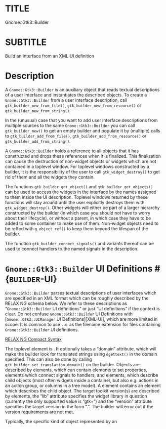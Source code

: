 TITLE
=====

Gnome::Gtk3::Builder

SUBTITLE
========

Build an interface from an XML UI definition

Description
===========

A `Gnome::Gtk3::Builder` is an auxiliary object that reads textual descriptions of a user interface and instantiates the described objects. To create a `Gnome::Gtk3::Builder` from a user interface description, call `gtk_builder_new_from_file()`, `gtk_builder_new_from_resource()` or `gtk_builder_new_from_string()`.

In the (unusual) case that you want to add user interface descriptions from multiple sources to the same `Gnome::Gtk3::Builder` you can call `gtk_builder_new()` to get an empty builder and populate it by (multiple) calls to `gtk_builder_add_from_file()`, `gtk_builder_add_from_resource()` or `gtk_builder_add_from_string()`.

A `Gnome::Gtk3::Builder` holds a reference to all objects that it has constructed and drops these references when it is finalized. This finalization can cause the destruction of non-widget objects or widgets which are not contained in a toplevel window. For toplevel windows constructed by a builder, it is the responsibility of the user to call `gtk_widget_destroy()` to get rid of them and all the widgets they contain.

The functions `gtk_builder_get_object()` and `gtk_builder_get_objects()` can be used to access the widgets in the interface by the names assigned to them inside the UI description. Toplevel windows returned by these functions will stay around until the user explicitly destroys them with `gtk_widget_destroy()`. Other widgets will either be part of a larger hierarchy constructed by the builder (in which case you should not have to worry about their lifecycle), or without a parent, in which case they have to be added to some container to make use of them. Non-widget objects need to be reffed with `g_object_ref()` to keep them beyond the lifespan of the builder.

The function `gtk_builder_connect_signals()` and variants thereof can be used to connect handlers to the named signals in the description.

# `Gnome::Gtk3::Builder` UI Definitions # {`BUILDER`-UI}

`Gnome::Gtk3::Builder` parses textual descriptions of user interfaces which are specified in an XML format which can be roughly described by the RELAX NG schema below. We refer to these descriptions as “`Gnome::Gtk3::Builder` UI definitions” or just “UI definitions” if the context is clear. Do not confuse `Gnome::Gtk3::Builder` UI Definitions with [`Gnome::Gtk3::UIManager` UI Definitions][XML-UI], which are more limited in scope. It is common to use `.ui` as the filename extension for files containing `Gnome::Gtk3::Builder` UI definitions.

[RELAX NG Compact Syntax](https://git.gnome.org/browse/gtk+/tree/gtk/gtkbuilder.rnc)

The toplevel element is <interface>. It optionally takes a “domain” attribute, which will make the builder look for translated strings using `dgettext()` in the domain specified. This can also be done by calling `gtk_builder_set_translation_domain()` on the builder. Objects are described by <object> elements, which can contain <property> elements to set properties, <signal> elements which connect signals to handlers, and <child> elements, which describe child objects (most often widgets inside a container, but also e.g. actions in an action group, or columns in a tree model). A <child> element contains an <object> element which describes the child object. The target toolkit version(s) are described by <requires> elements, the “lib” attribute specifies the widget library in question (currently the only supported value is “gtk+”) and the “version” attribute specifies the target version in the form “<major>.<minor>”. The builder will error out if the version requirements are not met.

Typically, the specific kind of object represented by an <object> element is specified by the “class” attribute. If the type has not been loaded yet, GTK+ tries to find the `get_type()` function from the class name by applying heuristics. This works in most cases, but if necessary, it is possible to specify the name of the `get_type()` function explictly with the "type-func" attribute. As a special case, `Gnome::Gtk3::Builder` allows to use an object that has been constructed by a `Gnome::Gtk3::UIManager` in another part of the UI definition by specifying the id of the `Gnome::Gtk3::UIManager` in the “constructor” attribute and the name of the object in the “id” attribute.

Objects may be given a name with the “id” attribute, which allows the application to retrieve them from the builder with `gtk_builder_get_object()`. An id is also necessary to use the object as property value in other parts of the UI definition. GTK+ reserves ids starting and ending with ___ (3 underscores) for its own purposes.

Setting properties of objects is pretty straightforward with the <property> element: the “name” attribute specifies the name of the property, and the content of the element specifies the value. If the “translatable” attribute is set to a true value, GTK+ uses `gettext()` (or `dgettext()` if the builder has a translation domain set) to find a translation for the value. This happens before the value is parsed, so it can be used for properties of any type, but it is probably most useful for string properties. It is also possible to specify a context to disambiguate short strings, and comments which may help the translators.

`Gnome::Gtk3::Builder` can parse textual representations for the most common property types: characters, strings, integers, floating-point numbers, booleans (strings like “TRUE”, “t”, “yes”, “y”, “1” are interpreted as `1`, strings like “FALSE”, “f”, “no”, “n”, “0” are interpreted as `0`), enumerations (can be specified by their name, nick or integer value), flags (can be specified by their name, nick, integer value, optionally combined with “|”, e.g. “GTK_VISIBLE|GTK_REALIZED”) and colors (in a format understood by `gdk_rgba_parse()`).

GVariants can be specified in the format understood by `g_variant_parse()`, and pixbufs can be specified as a filename of an image file to load.

Objects can be referred to by their name and by default refer to objects declared in the local xml fragment and objects exposed via `gtk_builder_expose_object()`. In general, `Gnome::Gtk3::Builder` allows forward references to objects — declared in the local xml; an object doesn’t have to be constructed before it can be referred to. The exception to this rule is that an object has to be constructed before it can be used as the value of a construct-only property.

It is also possible to bind a property value to another object's property value using the attributes "bind-source" to specify the source object of the binding, "bind-property" to specify the source property and optionally "bind-flags" to specify the binding flags Internally builder implement this using GBinding objects. For more information see `g_object_bind_property()`

Signal handlers are set up with the <signal> element. The “name” attribute specifies the name of the signal, and the “handler” attribute specifies the function to connect to the signal. By default, GTK+ tries to find the handler using `g_module_symbol()`, but this can be changed by passing a custom `Gnome::Gtk3::BuilderConnectFunc` to `gtk_builder_connect_signals_full()`. The remaining attributes, “after”, “swapped” and “object”, have the same meaning as the corresponding parameters of the `g_signal_connect_object()` or `g_signal_connect_data()` functions. A “last_modification_time” attribute is also allowed, but it does not have a meaning to the builder.

Sometimes it is necessary to refer to widgets which have implicitly been constructed by GTK+ as part of a composite widget, to set properties on them or to add further children (e.g. the *vbox* of a `Gnome::Gtk3::Dialog`). This can be achieved by setting the “internal-child” propery of the <child> element to a true value. Note that `Gnome::Gtk3::Builder` still requires an <object> element for the internal child, even if it has already been constructed.

A number of widgets have different places where a child can be added (e.g. tabs vs. page content in notebooks). This can be reflected in a UI definition by specifying the “type” attribute on a <child> The possible values for the “type” attribute are described in the sections describing the widget-specific portions of UI definitions.

# A `Gnome::Gtk3::Builder` UI Definition

    <interface>
      <object class="C<Gnome::Gtk3::Dialog>" id="dialog1">
        <child internal-child="vbox">
          <object class="C<Gnome::Gtk3::Box>" id="vbox1">
            <property name="border-width">10</property>
            <child internal-child="action_area">
              <object class="C<Gnome::Gtk3::ButtonBox>" id="hbuttonbox1">
                <property name="border-width">20</property>
                <child>
                  <object class="C<Gnome::Gtk3::Button>" id="ok_button">
                    <property name="label">gtk-ok</property>
                    <property name="use-stock">TRUE</property>
                    <signal name="clicked" handler="ok_button_clicked"/>
                  </object>
                </child>
              </object>
            </child>
          </object>
        </child>
      </object>
    </interface>

Beyond this general structure, several object classes define their own XML DTD fragments for filling in the ANY placeholders in the DTD above. Note that a custom element in a <child> element gets parsed by the custom tag handler of the parent object, while a custom element in an <object> element gets parsed by the custom tag handler of the object.

These XML fragments are explained in the documentation of the respective objects.

Additionally, since 3.10 a special <template> tag has been added to the format allowing one to define a widget class’s components. See the [`Gnome::Gtk3::Widget` documentation][composite-templates] for details.

Synopsis
========

Declaration
-----------

    unit class Gnome::Gtk3::Builder;
    also is Gnome::GObject::Object;

Example
-------

Types
=====

enum GtkBuilderError
--------------------

Error codes that identify various errors that can occur while using `Gnome::Gtk3::Builder`.

  * GTK_BUILDER_ERROR_INVALID_TYPE_FUNCTION: A type-func attribute didn’t name a function that returns a `GType`.

  * GTK_BUILDER_ERROR_UNHANDLED_TAG: The input contained a tag that `Gnome::Gtk3::Builder` can’t handle.

  * GTK_BUILDER_ERROR_MISSING_ATTRIBUTE: An attribute that is required by `Gnome::Gtk3::Builder` was missing.

  * GTK_BUILDER_ERROR_INVALID_ATTRIBUTE: `Gnome::Gtk3::Builder` found an attribute that it doesn’t understand.

  * GTK_BUILDER_ERROR_INVALID_TAG: `Gnome::Gtk3::Builder` found a tag that it doesn’t understand.

  * GTK_BUILDER_ERROR_MISSING_PROPERTY_VALUE: A required property value was missing.

  * GTK_BUILDER_ERROR_INVALID_VALUE: `Gnome::Gtk3::Builder` couldn’t parse some attribute value.

  * GTK_BUILDER_ERROR_VERSION_MISMATCH: The input file requires a newer version of GTK+.

  * GTK_BUILDER_ERROR_DUPLICATE_ID: An object id occurred twice.

  * GTK_BUILDER_ERROR_OBJECT_TYPE_REFUSED: A specified object type is of the same type or derived from the type of the composite class being extended with builder XML.

  * GTK_BUILDER_ERROR_TEMPLATE_MISMATCH: The wrong type was specified in a composite class’s template XML

  * GTK_BUILDER_ERROR_INVALID_PROPERTY: The specified property is unknown for the object class.

  * GTK_BUILDER_ERROR_INVALID_SIGNAL: The specified signal is unknown for the object class.

  * GTK_BUILDER_ERROR_INVALID_ID: An object id is unknown

Methods
=======

new
---

### multi method new ( Str :$filename! )

Create builder object and load gui design.

### multi method new ( Str :$string! )

Same as above but read the design from the string.

### multi method new ( Bool :$empty! )

Create an empty builder.

[gtk_builder_] error_quark
--------------------------

    method gtk_builder_error_quark ( --> N-GObject  )

gtk_builder_new
---------------

Creates a new empty builder object.

This function is only useful if you intend to make multiple calls to `gtk_builder_add_from_file()`, `gtk_builder_add_from_resource()` or `gtk_builder_add_from_string()` in order to merge multiple UI descriptions into a single builder.

Most users will probably want to use `gtk_builder_new_from_file()`, `gtk_builder_new_from_resource()` or `gtk_builder_new_from_string()`.

Returns: a new (empty) `Gnome::Gtk3::Builder` object

Since: 2.12

    method gtk_builder_new ( --> N-GObject  )

[gtk_builder_] add_from_file
----------------------------

Parses a file containing a [`Gnome::Gtk3::Builder` UI definition][BUILDER-UI] and merges it with the current contents of *builder*.

Most users will probably want to use `gtk_builder_new_from_file()`.

If an error occurs, 0 will be returned and *error* will be assigned a `GError` from the `GTK_BUILDER_ERROR`, `G_MARKUP_ERROR` or `G_FILE_ERROR` domain.

It’s not really reasonable to attempt to handle failures of this call. You should not use this function with untrusted files (ie: files that are not part of your application). Broken `Gnome::Gtk3::Builder` files can easily crash your program, and it’s possible that memory was leaked leading up to the reported failure. The only reasonable thing to do when an error is detected is to call `g_error()`.

Returns: A positive value on success, 0 if an error occurred

Since: 2.12

    method gtk_builder_add_from_file ( Str $filename, N-GObject $error --> UInt  )

  * Str $filename; the name of the file to parse

  * N-GObject $error; (allow-none): return location for an error, or `Any`

[gtk_builder_] add_from_resource
--------------------------------

Parses a resource file containing a [`Gnome::Gtk3::Builder` UI definition][BUILDER-UI] and merges it with the current contents of *builder*.

Most users will probably want to use `gtk_builder_new_from_resource()`.

If an error occurs, 0 will be returned and *error* will be assigned a `GError` from the `GTK_BUILDER_ERROR`, `G_MARKUP_ERROR` or `G_RESOURCE_ERROR` domain.

It’s not really reasonable to attempt to handle failures of this call. The only reasonable thing to do when an error is detected is to call `g_error()`.

Returns: A positive value on success, 0 if an error occurred

Since: 3.4

    method gtk_builder_add_from_resource ( Str $resource_path, N-GObject $error --> UInt  )

  * Str $resource_path; the path of the resource file to parse

  * N-GObject $error; (allow-none): return location for an error, or `Any`

[gtk_builder_] add_from_string
------------------------------

Parses a string containing a [`Gnome::Gtk3::Builder` UI definition][BUILDER-UI] and merges it with the current contents of *builder*.

Most users will probably want to use `gtk_builder_new_from_string()`.

Upon errors 0 will be returned and *error* will be assigned a `GError` from the `GTK_BUILDER_ERROR`, `G_MARKUP_ERROR` or `G_VARIANT_PARSE_ERROR` domain.

It’s not really reasonable to attempt to handle failures of this call. The only reasonable thing to do when an error is detected is to call `g_error()`.

Returns: A positive value on success, 0 if an error occurred

Since: 2.12

    method gtk_builder_add_from_string ( Str $buffer, UInt $length, N-GObject $error --> UInt  )

  * Str $buffer; the string to parse

  * UInt $length; the length of *buffer* (may be -1 if *buffer* is nul-terminated)

  * N-GObject $error; (allow-none): return location for an error, or `Any`

[gtk_builder_] add_objects_from_file
------------------------------------

Parses a file containing a [`Gnome::Gtk3::Builder` UI definition][BUILDER-UI] building only the requested objects and merges them with the current contents of *builder*.

Upon errors 0 will be returned and *error* will be assigned a `GError` from the `GTK_BUILDER_ERROR`, `G_MARKUP_ERROR` or `G_FILE_ERROR` domain.

If you are adding an object that depends on an object that is not its child (for instance a `Gnome::Gtk3::TreeView` that depends on its `Gnome::Gtk3::TreeModel`), you have to explicitly list all of them in *object_ids*.

Returns: A positive value on success, 0 if an error occurred

Since: 2.14

    method gtk_builder_add_objects_from_file ( Str $filename, CArray[Str] $object_ids, N-GObject $error --> UInt  )

  * Str $filename; the name of the file to parse

  * CArray[Str] $object_ids; (array zero-terminated=1) (element-type utf8): nul-terminated array of objects to build

  * N-GObject $error; (allow-none): return location for an error, or `Any`

[gtk_builder_] add_objects_from_resource
----------------------------------------

Parses a resource file containing a [`Gnome::Gtk3::Builder` UI definition][BUILDER-UI] building only the requested objects and merges them with the current contents of *builder*.

Upon errors 0 will be returned and *error* will be assigned a `GError` from the `GTK_BUILDER_ERROR`, `G_MARKUP_ERROR` or `G_RESOURCE_ERROR` domain.

If you are adding an object that depends on an object that is not its child (for instance a `Gnome::Gtk3::TreeView` that depends on its `Gnome::Gtk3::TreeModel`), you have to explicitly list all of them in *object_ids*.

Returns: A positive value on success, 0 if an error occurred

Since: 3.4

    method gtk_builder_add_objects_from_resource ( Str $resource_path, CArray[Str] $object_ids, N-GObject $error --> UInt  )

  * Str $resource_path; the path of the resource file to parse

  * CArray[Str] $object_ids; (array zero-terminated=1) (element-type utf8): nul-terminated array of objects to build

  * N-GObject $error; (allow-none): return location for an error, or `Any`

[gtk_builder_] add_objects_from_string
--------------------------------------

Parses a string containing a [`Gnome::Gtk3::Builder` UI definition][BUILDER-UI] building only the requested objects and merges them with the current contents of *builder*.

Upon errors 0 will be returned and *error* will be assigned a `GError` from the `GTK_BUILDER_ERROR` or `G_MARKUP_ERROR` domain.

If you are adding an object that depends on an object that is not its child (for instance a `Gnome::Gtk3::TreeView` that depends on its `Gnome::Gtk3::TreeModel`), you have to explicitly list all of them in *object_ids*.

Returns: A positive value on success, 0 if an error occurred

Since: 2.14

    method gtk_builder_add_objects_from_string ( Str $buffer, UInt $length, CArray[Str] $object_ids, N-GObject $error --> UInt  )

  * Str $buffer; the string to parse

  * UInt $length; the length of *buffer* (may be -1 if *buffer* is nul-terminated)

  * CArray[Str] $object_ids; (array zero-terminated=1) (element-type utf8): nul-terminated array of objects to build

  * N-GObject $error; (allow-none): return location for an error, or `Any`

[gtk_builder_] get_object
-------------------------

Gets the object named *name*. Note that this function does not increment the reference count of the returned object.

Returns: (nullable) (transfer none): the object named *name* or `Any` if it could not be found in the object tree.

Since: 2.12

    method gtk_builder_get_object ( Str $name --> N-GObject  )

  * Str $name; name of object to get

[gtk_builder_] get_objects
--------------------------

Gets all objects that have been constructed by *builder*. Note that this function does not increment the reference counts of the returned objects.

Returns: (element-type GObject) (transfer container): a newly-allocated `GSList` containing all the objects constructed by the `Gnome::Gtk3::Builder` instance. It should be freed by `g_slist_free()`

Since: 2.12

    method gtk_builder_get_objects ( --> N-GObject  )

[gtk_builder_] expose_object
----------------------------

Add *object* to the *builder* object pool so it can be referenced just like any other object built by builder.

Since: 3.8

    method gtk_builder_expose_object ( Str $name, N-GObject $object )

  * Str $name; the name of the object exposed to the builder

  * N-GObject $object; the object to expose

[gtk_builder_] connect_signals
------------------------------

This method is a simpler variation of `gtk_builder_connect_signals_full()`. It uses symbols explicitly added to *builder* with prior calls to `gtk_builder_add_callback_symbol()`. In the case that symbols are not explicitly added; it uses `GModule`’s introspective features (by opening the module `Any`) to look at the application’s symbol table. From here it tries to match the signal handler names given in the interface description with symbols in the application and connects the signals. Note that this function can only be called once, subsequent calls will do nothing.

Note that unless `gtk_builder_add_callback_symbol()` is called for all signal callbacks which are referenced by the loaded XML, this function will require that `GModule` be supported on the platform.

If you rely on `GModule` support to lookup callbacks in the symbol table, the following details should be noted:

When compiling applications for Windows, you must declare signal callbacks with `G_MODULE_EXPORT`, or they will not be put in the symbol table. On Linux and Unices, this is not necessary; applications should instead be compiled with the -Wl,--export-dynamic CFLAGS, and linked against gmodule-export-2.0.

Since: 2.12

    method gtk_builder_connect_signals ( Pointer $user_data )

  * Pointer $user_data; user data to pass back with all signals

[gtk_builder_] set_translation_domain
-------------------------------------

Sets the translation domain of *builder*. See prop `translation-domain`.

Since: 2.12

    method gtk_builder_set_translation_domain ( Str $domain )

  * Str $domain; (allow-none): the translation domain or `Any`

[gtk_builder_] get_translation_domain
-------------------------------------

Gets the translation domain of *builder*.

Returns: the translation domain. This string is owned by the builder object and must not be modified or freed.

Since: 2.12

    method gtk_builder_get_translation_domain ( --> Str  )

[gtk_builder_] get_type_from_name
---------------------------------

Looks up a type by name, using the virtual function that `Gnome::Gtk3::Builder` has for that purpose. This is mainly used when implementing the `Gnome::Gtk3::Buildable` interface on a type.

Returns: the `GType` found for *type_name* or `G_TYPE_INVALID` if no type was found

Since: 2.12

    method gtk_builder_get_type_from_name ( Str $type_name --> N-GObject  )

  * Str $type_name; type name to lookup

[gtk_builder_] value_from_string_type
-------------------------------------

Like `gtk_builder_value_from_string()`, this function demarshals a value from a string, but takes a `GType` instead of `GParamSpec`. This function calls `g_value_init()` on the *value* argument, so it need not be initialised beforehand.

Upon errors `0` will be returned and *error* will be assigned a `GError` from the `GTK_BUILDER_ERROR` domain.

Returns: `1` on success

Since: 2.12

    method gtk_builder_value_from_string_type ( N-GObject $type, Str $string, N-GObject $value, N-GObject $error --> Int  )

  * N-GObject $type; the `GType` of the value

  * Str $string; the string representation of the value

  * N-GObject $value; (out): the `GValue` to store the result in

  * N-GObject $error; (allow-none): return location for an error, or `Any`

[gtk_builder_] new_from_file
----------------------------

Builds the [`Gnome::Gtk3::Builder` UI definition][BUILDER-UI] in the file *filename*.

If there is an error opening the file or parsing the description then the program will be aborted. You should only ever attempt to parse user interface descriptions that are shipped as part of your program.

Returns: a `Gnome::Gtk3::Builder` containing the described interface

Since: 3.10

    method gtk_builder_new_from_file ( Str $filename --> N-GObject  )

  * Str $filename; filename of user interface description file

[gtk_builder_] new_from_resource
--------------------------------

Builds the [`Gnome::Gtk3::Builder` UI definition][BUILDER-UI] at *resource_path*.

If there is an error locating the resource or parsing the description, then the program will be aborted.

Returns: a `Gnome::Gtk3::Builder` containing the described interface

Since: 3.10

    method gtk_builder_new_from_resource ( Str $resource_path --> N-GObject  )

  * Str $resource_path; a `GResource` resource path

[gtk_builder_] new_from_string
------------------------------

Builds the user interface described by *string* (in the [`Gnome::Gtk3::Builder` UI definition][BUILDER-UI] format).

If *string* is `Any`-terminated, then *length* should be -1. If *length* is not -1, then it is the length of *string*.

If there is an error parsing *string* then the program will be aborted. You should not attempt to parse user interface description from untrusted sources.

Returns: a `Gnome::Gtk3::Builder` containing the interface described by *string*

Since: 3.10

    method gtk_builder_new_from_string ( Str $string, Int $length --> N-GObject  )

  * Str $string; a user interface (XML) description

  * Int $length; the length of *string*, or -1

[gtk_builder_] set_application
------------------------------

Sets the application associated with *builder*.

You only need this function if there is more than one `GApplication` in your process. *application* cannot be `Any`.

Since: 3.10

    method gtk_builder_set_application ( N-GObject $application )

  * N-GObject $application; a `Gnome::Gtk3::Application`

[gtk_builder_] get_application
------------------------------

Gets the `Gnome::Gtk3::Application` associated with the builder.

The `Gnome::Gtk3::Application` is used for creating action proxies as requested from XML that the builder is loading.

By default, the builder uses the default application: the one from `g_application_get_default()`. If you want to use another application for constructing proxies, use `gtk_builder_set_application()`.

Returns: (nullable) (transfer none): the application being used by the builder, or `Any`

Since: 3.10

    method gtk_builder_get_application ( --> N-GObject  )

[gtk_builder_] extend_with_template
-----------------------------------

Main private entry point for building composite container components from template XML.

This is exported purely to let gtk-builder-tool validate templates, applications have no need to call this function.

Returns: A positive value on success, 0 if an error occurred

    method gtk_builder_extend_with_template ( N-GObject $widget, N-GObject $template_type, Str $buffer, UInt $length, N-GObject $error --> UInt  )

  * N-GObject $widget; the widget that is being extended

  * N-GObject $template_type; the type that the template is for

  * Str $buffer; the string to parse

  * UInt $length; the length of *buffer* (may be -1 if *buffer* is nul-terminated)

  * N-GObject $error; (allow-none): return location for an error, or `Any`

Not yet supported methods
=========================

method connect_signals_full (...)
---------------------------------

method gtk_builder_value_from_string (...)
------------------------------------------

method gtk_builder_add_callback_symbols (...)
---------------------------------------------

method gtk_builder_lookup_callback_symbol (...)
-----------------------------------------------

Properties
==========

An example of using a string type property of a `Gnome::Gtk3::Label` object. This is just showing how to set/read a property, not that it is the best way to do it. This is because a) The class initialization often provides some options to set some of the properties and b) the classes provide many methods to modify just those properties. In the case below one can use **new(:label('my text label'))** or **gtk_label_set_text('my text label')**.

    my Gnome::Gtk3::Label $label .= new(:empty);
    my Gnome::GObject::Value $gv .= new(:init(G_TYPE_STRING));
    $label.g-object-get-property( 'label', $gv);
    $gv.g-value-set-string('my text label');

Supported properties
--------------------

### translation-domain

The `Gnome::GObject::Value` type of property *translation-domain* is `G_TYPE_STRING`.

The translation domain used when translating property values that have been marked as translatable in interface descriptions. If the translation domain is `Any`, `Gnome::Gtk3::Builder` uses `gettext()`, otherwise `g_dgettext()`.

Since: 2.12

